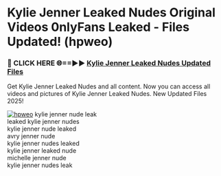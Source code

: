 # Kylie Jenner Leaked Nudes Original Videos 0nlyFans Leaked - Files Updated! (hpweo)

<h3>🔴 CLICK HERE 🌐==►► <a href="https://tinyurl.com/4mcuefdz" rel="nofollow">Kylie Jenner Leaked Nudes Updated Files</a></h3>

Get Kylie Jenner Leaked Nudes and all content. Now you can access all videos and pictures of Kylie Jenner Leaked Nudes. New Updated Files 2025!

[![hpweo](https://i.imgur.com/StAQSOY.gif)](https://tinyurl.com/4mcuefdz)
kylie jenner nude leak<br>
leaked kylie jenner nudes<br>
kylie jenner nude leaked<br>
avry jenner nude<br>
kylie jenner nudes leaked<br>
kylie jenner leaked nude<br>
michelle jenner nude<br>
kylie jenner nudes leak